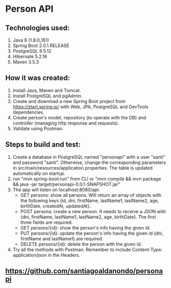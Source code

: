 # Person API

## Technologies used:

1. Java 8 (1.8.0_161)
2. Spring Boot 2.0.1.RELEASE
3. PostgreSQL 9.5.12
4. Hibernate 5.2.16
5. Maven 3.5.3

## How it was created:

1. Install Java, Maven and Tomcat.
2. Install PostgreSQL and pgAdmin. 
3. Create and download a new Spring Boot project from https://start.spring.io/ with Web, JPA, PostgreSQL and DevTools dependencies.
4. Create person's model, repository (to operate with the DB) and controller (managing http response and requests).
5. Validate using Postman.

## Steps to build and test:

1. Create a database in PostgreSQL named "personapi" with a user "santi" and password "santi". Otherwise, change the corresponding parameters in src/main/resources/application.properties. The table is updated automatically on startup.
2. run "mvn spring-boot:run" from CLI or "mvn compile && mvn package && java -jar target/personapi-0.0.1-SNAPSHOT.jar"
3. The app will listen on localhost:8080/api:
    * GET persons: show all persons. Will return an array of objects with the following keys {id, dni, firstName, lastName1, lastName2, age, birthDate, createdAt, updatedAt}.
    * POST persons: create a new person. It needs to receive a JSON with {dni, firstName, lastName1, lastName2, age, birthDate}. The first three fields are required.
    * GET persons/{id}: show the person's info having the given id.
    * PUT persons/{id}: update the person's info having the given id (dni, firstName and lastName1) are required.
    * DELETE persons/{id}: delete the person with the given id.
4. Try all the methods with Postman. Remember to include Content-Type: application/json in the Headers.

## https://github.com/santiagoaldanondo/personapi
